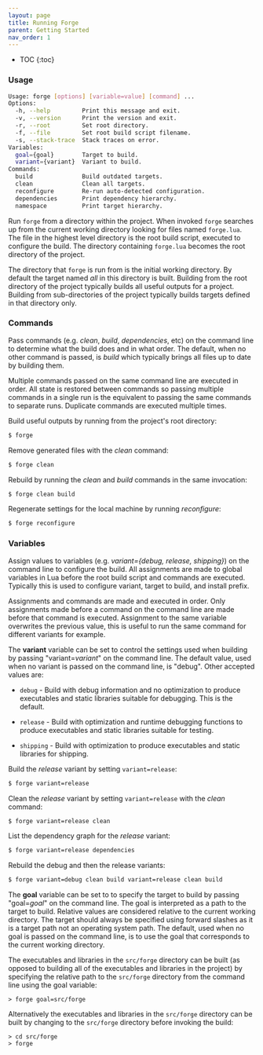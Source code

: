 ```yaml
---
layout: page
title: Running Forge
parent: Getting Started
nav_order: 1
---
```


- TOC
{:toc}

### Usage

~~~sh
Usage: forge [options] [variable=value] [command] ...
Options:
  -h, --help         Print this message and exit.
  -v, --version      Print the version and exit.
  -r, --root         Set root directory.
  -f, --file         Set root build script filename.
  -s, --stack-trace  Stack traces on error.
Variables:
  goal={goal}        Target to build.
  variant={variant}  Variant to build.
Commands:
  build              Build outdated targets.
  clean              Clean all targets.
  reconfigure        Re-run auto-detected configuration.
  dependencies       Print dependency hierarchy.
  namespace          Print target hierarchy.
~~~

Run `forge` from a directory within the project.  When invoked `forge` searches up from the current working directory looking for files named `forge.lua`.  The file in the highest level directory is the root build script, executed to configure the build.  The directory containing `forge.lua` becomes the root directory of the project.

The directory that `forge` is run from is the initial working directory.  By default the target named *all* in this directory is built.  Building from the root directory of the project typically builds all useful outputs for a project.  Building from sub-directories of the project typically builds targets defined in that directory only.

### Commands

Pass commands (e.g. *clean*, *build*, *dependencies*, etc) on the command line to determine what the build does and in what order.  The default, when no other command is passed, is *build* which typically brings all files up to date by building them.

Multiple commands passed on the same command line are executed in order.  All state is restored between commands so passing multiple commands in a single run is the equivalent to passing the same commands to separate runs.  Duplicate commands are executed multiple times.

Build useful outputs by running from the project's root directory:

~~~bash
$ forge
~~~

Remove generated files with the *clean* command:

~~~bash
$ forge clean
~~~

Rebuild by running the *clean* and *build* commands in the same invocation:

~~~bash
$ forge clean build
~~~

Regenerate settings for the local machine by running *reconfigure*:

~~~bash
$ forge reconfigure
~~~

### Variables

Assign values to variables (e.g. *variant={debug, release, shipping}*) on the command line to configure the build.  All assignments are made to global variables in Lua before the root build script and commands are executed. Typically this is used to configure variant, target to build, and install prefix.

Assignments and commands are made and executed in order.  Only assignments made before a command on the command line are made before that command is executed.  Assignment to the same variable overwrites the previous value, this is useful to run the same command for different variants for example.

The **variant** variable can be set to control the settings used when building by passing "variant=_variant_" on the command line.  The default value, used when no variant is passed on the command line, is "debug".  Other accepted values are:

- `debug` - Build with debug information and no optimization to produce executables and static libraries suitable for debugging.  This is the default.

- `release` - Build with optimization and runtime debugging functions to produce executables and static libraries suitable for testing.

- `shipping` - Build with optimization to produce executables and static libraries for shipping.

Build the *release* variant by setting `variant=release`:

~~~bash
$ forge variant=release
~~~

Clean the *release* variant by setting `variant=release` with the *clean* command:

~~~bash
$ forge variant=release clean
~~~

List the dependency graph for the *release* variant:

~~~bash
$ forge variant=release dependencies
~~~

Rebuild the debug and then the release variants:

~~~bash
$ forge variant=debug clean build variant=release clean build
~~~

The **goal** variable can be set to to specify the target to build by passing "goal=_goal_" on the command line.  The goal is interpreted as a path to the target to build.  Relative values are considered relative to the current working directory.  The target should always be specified using forward slashes as it is a target path not an operating system path.  The default, used when no goal is passed on the command line, is to use the goal that corresponds to the current working directory.

The executables and libraries in the `src/forge` directory can be built (as opposed to building all of the executables and libraries in the project) by specifying the relative path to the `src/forge` directory from the command line using the goal variable:

~~~
> forge goal=src/forge
~~~

Alternatively the executables and libraries in the `src/forge` directory can be built by changing to the `src/forge` directory before invoking the build:

~~~
> cd src/forge
> forge
~~~
